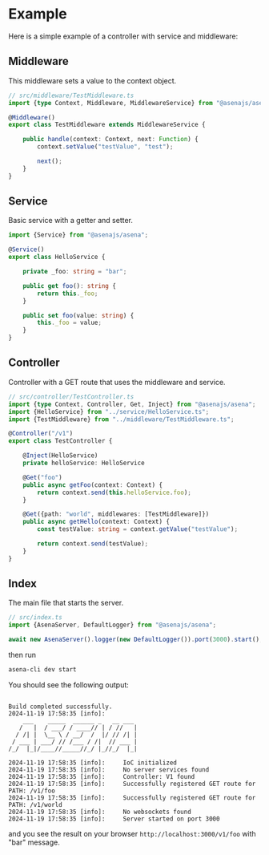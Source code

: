 # Example

Here is a simple example of a controller with service and middleware:

## Middleware
This middleware sets a value to the context object.
```typescript
// src/middleware/TestMiddleware.ts
import {type Context, Middleware, MiddlewareService} from "@asenajs/asena";

@Middleware()
export class TestMiddleware extends MiddlewareService {

    public handle(context: Context, next: Function) {
        context.setValue("testValue", "test");

        next();
    }
}
```

## Service
Basic service with a getter and setter.

```typescript
import {Service} from "@asenajs/asena";

@Service()
export class HelloService {

    private _foo: string = "bar";

    public get foo(): string {
        return this._foo;
    }

    public set foo(value: string) {
        this._foo = value;
    }
}

```

## Controller
Controller with a GET route that uses the middleware and service.

```typescript
// src/controller/TestController.ts
import {type Context, Controller, Get, Inject} from "@asenajs/asena";
import {HelloService} from "../service/HelloService.ts";
import {TestMiddleware} from "../middleware/TestMiddleware.ts";

@Controller("/v1")
export class TestController {

    @Inject(HelloService)
    private helloService: HelloService

    @Get("foo")
    public async getFoo(context: Context) {
        return context.send(this.helloService.foo);
    }

    @Get({path: "world", middlewares: [TestMiddleware]})
    public async getHello(context: Context) {
        const testValue: string = context.getValue("testValue");

        return context.send(testValue);
    }
}
```

## Index
The main file that starts the server.

```typescript
// src/index.ts
import {AsenaServer, DefaultLogger} from "@asenajs/asena";

await new AsenaServer().logger(new DefaultLogger()).port(3000).start();
```

then run
```bash
asena-cli dev start
```

You should see the following output:
```text

Build completed successfully.  
2024-11-19 17:58:35 [info]:     
    ___    _____  ______ _   __ ___ 
   /   |  / ___/ / ____// | / //   |
  / /| |  \__ \ / __/  /  |/ // /| |
 / ___ | ___/ // /___ / /|  // ___ |
/_/  |_|/____//_____//_/ |_//_/  |_|  
                             
2024-11-19 17:58:35 [info]:     IoC initialized 
2024-11-19 17:58:35 [info]:     No server services found 
2024-11-19 17:58:35 [info]:     Controller: V1 found 
2024-11-19 17:58:35 [info]:     Successfully registered GET route for PATH: /v1/foo 
2024-11-19 17:58:35 [info]:     Successfully registered GET route for PATH: /v1/world 
2024-11-19 17:58:35 [info]:     No websockets found 
2024-11-19 17:58:35 [info]:     Server started on port 3000 
```

and you see the result on your browser `http://localhost:3000/v1/foo` with "bar" message.